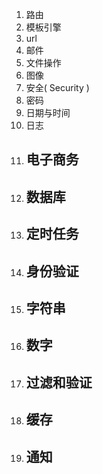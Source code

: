1. 路由
2. 模板引擎
3. url
4. 邮件
5. 文件操作
6. 图像
7. 安全( Security )
8.  密码
9. 日期与时间
10. 日志
11. ## 电子商务
12. ## 数据库
13. ## 定时任务
14. ## 身份验证
15. ## 字符串
16. ## 数字
17. ## 过滤和验证
18. ## 缓存
19. ## 通知